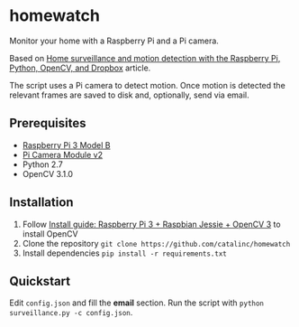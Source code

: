 # homewatch

Monitor your home with a Raspberry Pi and a Pi camera.

Based on [Home surveillance and motion detection with the Raspberry Pi, Python, OpenCV, and Dropbox](http://www.pyimagesearch.com/2015/06/01/home-surveillance-and-motion-detection-with-the-raspberry-pi-python-and-opencv/) article.

The script uses a Pi camera to detect motion. Once motion is detected the relevant frames are saved to disk and, optionally, send via email. 

## Prerequisites

- [Raspberry Pi 3 Model B](https://www.raspberrypi.org/products/raspberry-pi-3-model-b/)
- [Pi Camera Module v2](https://www.raspberrypi.org/products/camera-module-v2/)
- Python 2.7
- OpenCV 3.1.0

## Installation

1. Follow [Install guide: Raspberry Pi 3 + Raspbian Jessie + OpenCV 3](http://www.pyimagesearch.com/2016/04/18/install-guide-raspberry-pi-3-raspbian-jessie-opencv-3/) to install OpenCV
2. Clone the repository `git clone https://github.com/catalinc/homewatch`
3. Install dependencies `pip install -r requirements.txt` 

## Quickstart

Edit `config.json` and fill the **email** section. Run the script with `python surveillance.py -c config.json`.